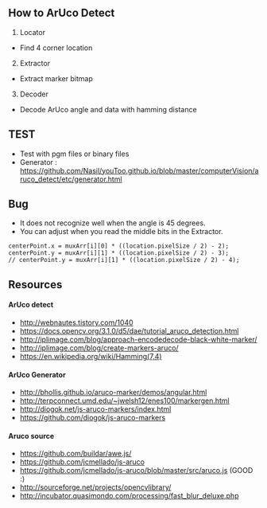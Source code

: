 ## How to ArUco Detect
1. Locator 
 - Find 4 corner location
2. Extractor
 - Extract marker bitmap
3. Decoder
 - Decode ArUco angle and data with hamming distance

## TEST 
- Test with pgm files or binary files
- Generator : https://github.com/Nasil/youToo.github.io/blob/master/computerVision/aruco_detect/etc/generator.html

## Bug 
- It does not recognize well when the angle is 45 degrees.
- You can adjust when you read the middle bits in the Extractor.
```
centerPoint.x = muxArr[i][0] * ((location.pixelSize / 2) - 2);
centerPoint.y = muxArr[i][1] * ((location.pixelSize / 2) - 3); 
// centerPoint.y = muxArr[i][1] * ((location.pixelSize / 2) - 4);
```
 

## Resources
#### ArUco detect
- http://webnautes.tistory.com/1040
- https://docs.opencv.org/3.1.0/d5/dae/tutorial_aruco_detection.html
- http://iplimage.com/blog/approach-encodedecode-black-white-marker/
- http://iplimage.com/blog/create-markers-aruco/
- https://en.wikipedia.org/wiki/Hamming(7,4) 
#### ArUco Generator 
- http://bhollis.github.io/aruco-marker/demos/angular.html
- http://terpconnect.umd.edu/~jwelsh12/enes100/markergen.html
- http://diogok.net/js-aruco-markers/index.html
- https://github.com/diogok/js-aruco-markers
#### Aruco source 
- https://github.com/buildar/awe.js/
- https://github.com/jcmellado/js-aruco
- https://github.com/jcmellado/js-aruco/blob/master/src/aruco.js (GOOD :) 
- http://sourceforge.net/projects/opencvlibrary/
- http://incubator.quasimondo.com/processing/fast_blur_deluxe.php
 

 
 
